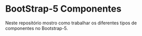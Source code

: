 # BootStrap-5 Componentes 
 
 Neste repositório mostro como trabalhar os diferentes tipos de componentes no Bootstrap-5.
 
 
